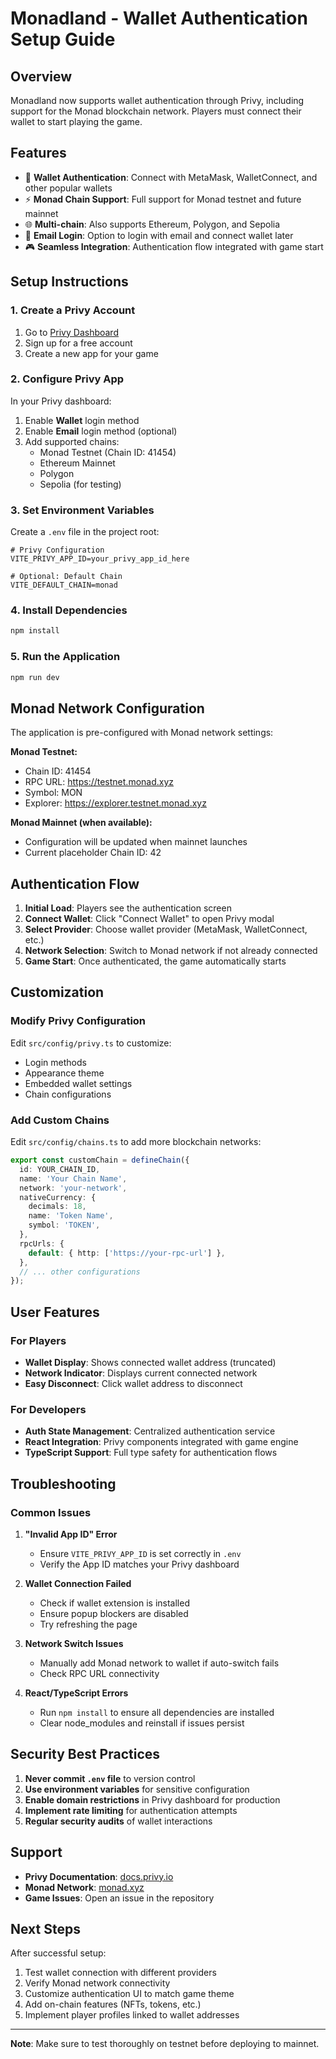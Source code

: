 # Monadland - Wallet Authentication Setup Guide

## Overview
Monadland now supports wallet authentication through Privy, including support for the Monad blockchain network. Players must connect their wallet to start playing the game.

## Features
- 🔐 **Wallet Authentication**: Connect with MetaMask, WalletConnect, and other popular wallets
- ⚡ **Monad Chain Support**: Full support for Monad testnet and future mainnet
- 🌐 **Multi-chain**: Also supports Ethereum, Polygon, and Sepolia
- 📧 **Email Login**: Option to login with email and connect wallet later
- 🎮 **Seamless Integration**: Authentication flow integrated with game start

## Setup Instructions

### 1. Create a Privy Account
1. Go to [Privy Dashboard](https://dashboard.privy.io/)
2. Sign up for a free account
3. Create a new app for your game

### 2. Configure Privy App
In your Privy dashboard:
1. Enable **Wallet** login method
2. Enable **Email** login method (optional)
3. Add supported chains:
   - Monad Testnet (Chain ID: 41454)
   - Ethereum Mainnet
   - Polygon
   - Sepolia (for testing)

### 3. Set Environment Variables
Create a `.env` file in the project root:
```env
# Privy Configuration
VITE_PRIVY_APP_ID=your_privy_app_id_here

# Optional: Default Chain
VITE_DEFAULT_CHAIN=monad
```

### 4. Install Dependencies
```bash
npm install
```

### 5. Run the Application
```bash
npm run dev
```

## Monad Network Configuration

The application is pre-configured with Monad network settings:

**Monad Testnet:**
- Chain ID: 41454
- RPC URL: https://testnet.monad.xyz
- Symbol: MON
- Explorer: https://explorer.testnet.monad.xyz

**Monad Mainnet (when available):**
- Configuration will be updated when mainnet launches
- Current placeholder Chain ID: 42

## Authentication Flow

1. **Initial Load**: Players see the authentication screen
2. **Connect Wallet**: Click "Connect Wallet" to open Privy modal
3. **Select Provider**: Choose wallet provider (MetaMask, WalletConnect, etc.)
4. **Network Selection**: Switch to Monad network if not already connected
5. **Game Start**: Once authenticated, the game automatically starts

## Customization

### Modify Privy Configuration
Edit `src/config/privy.ts` to customize:
- Login methods
- Appearance theme
- Embedded wallet settings
- Chain configurations

### Add Custom Chains
Edit `src/config/chains.ts` to add more blockchain networks:
```typescript
export const customChain = defineChain({
  id: YOUR_CHAIN_ID,
  name: 'Your Chain Name',
  network: 'your-network',
  nativeCurrency: {
    decimals: 18,
    name: 'Token Name',
    symbol: 'TOKEN',
  },
  rpcUrls: {
    default: { http: ['https://your-rpc-url'] },
  },
  // ... other configurations
});
```

## User Features

### For Players
- **Wallet Display**: Shows connected wallet address (truncated)
- **Network Indicator**: Displays current connected network
- **Easy Disconnect**: Click wallet address to disconnect

### For Developers
- **Auth State Management**: Centralized authentication service
- **React Integration**: Privy components integrated with game engine
- **TypeScript Support**: Full type safety for authentication flows

## Troubleshooting

### Common Issues

1. **"Invalid App ID" Error**
   - Ensure `VITE_PRIVY_APP_ID` is set correctly in `.env`
   - Verify the App ID matches your Privy dashboard

2. **Wallet Connection Failed**
   - Check if wallet extension is installed
   - Ensure popup blockers are disabled
   - Try refreshing the page

3. **Network Switch Issues**
   - Manually add Monad network to wallet if auto-switch fails
   - Check RPC URL connectivity

4. **React/TypeScript Errors**
   - Run `npm install` to ensure all dependencies are installed
   - Clear node_modules and reinstall if issues persist

## Security Best Practices

1. **Never commit `.env` file** to version control
2. **Use environment variables** for sensitive configuration
3. **Enable domain restrictions** in Privy dashboard for production
4. **Implement rate limiting** for authentication attempts
5. **Regular security audits** of wallet interactions

## Support

- **Privy Documentation**: [docs.privy.io](https://docs.privy.io)
- **Monad Network**: [monad.xyz](https://monad.xyz)
- **Game Issues**: Open an issue in the repository

## Next Steps

After successful setup:
1. Test wallet connection with different providers
2. Verify Monad network connectivity
3. Customize authentication UI to match game theme
4. Add on-chain features (NFTs, tokens, etc.)
5. Implement player profiles linked to wallet addresses

---

**Note**: Make sure to test thoroughly on testnet before deploying to mainnet.
